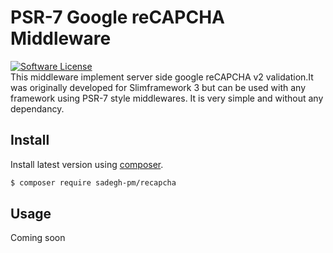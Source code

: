 # PSR-7 Google reCAPCHA Middleware
[![Software License](https://img.shields.io/badge/license-MIT-brightgreen.svg?style=flat-square)](LICENSE.md)<br>
This middleware implement server side google reCAPCHA v2 validation.It was originally developed for Slimframework 3 but can be used with any framework using PSR-7 style middlewares.
It is very simple and without any dependancy.

## Install

Install latest version using [composer](https://getcomposer.org/).

``` bash
$ composer require sadegh-pm/recapcha
```

## Usage
Coming soon
